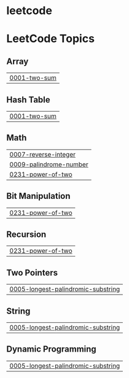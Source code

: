 # leetcode
<!---LeetCode Topics Start-->
# LeetCode Topics
## Array
|  |
| ------- |
| [0001-two-sum](https://github.com/KNagaHarshitha/leetcode/tree/master/0001-two-sum) |
## Hash Table
|  |
| ------- |
| [0001-two-sum](https://github.com/KNagaHarshitha/leetcode/tree/master/0001-two-sum) |
## Math
|  |
| ------- |
| [0007-reverse-integer](https://github.com/KNagaHarshitha/leetcode/tree/master/0007-reverse-integer) |
| [0009-palindrome-number](https://github.com/KNagaHarshitha/leetcode/tree/master/0009-palindrome-number) |
| [0231-power-of-two](https://github.com/KNagaHarshitha/leetcode/tree/master/0231-power-of-two) |
## Bit Manipulation
|  |
| ------- |
| [0231-power-of-two](https://github.com/KNagaHarshitha/leetcode/tree/master/0231-power-of-two) |
## Recursion
|  |
| ------- |
| [0231-power-of-two](https://github.com/KNagaHarshitha/leetcode/tree/master/0231-power-of-two) |
## Two Pointers
|  |
| ------- |
| [0005-longest-palindromic-substring](https://github.com/KNagaHarshitha/leetcode/tree/master/0005-longest-palindromic-substring) |
## String
|  |
| ------- |
| [0005-longest-palindromic-substring](https://github.com/KNagaHarshitha/leetcode/tree/master/0005-longest-palindromic-substring) |
## Dynamic Programming
|  |
| ------- |
| [0005-longest-palindromic-substring](https://github.com/KNagaHarshitha/leetcode/tree/master/0005-longest-palindromic-substring) |
<!---LeetCode Topics End-->